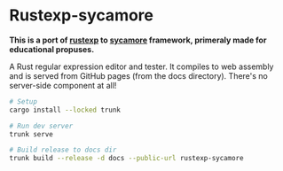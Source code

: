 # Rustexp-sycamore

**This is a port of [rustexp](https://rustexp.lpil.uk/) to [sycamore](https://sycamore-rs.netlify.app/) framework, primeraly made for educational propuses.**

A Rust regular expression editor and tester. It compiles to web assembly and
is served from GitHub pages (from the docs directory). There's no
server-side component at all!

```sh
# Setup
cargo install --locked trunk

# Run dev server
trunk serve

# Build release to docs dir
trunk build --release -d docs --public-url rustexp-sycamore
```
